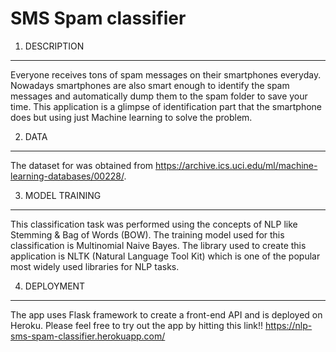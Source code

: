 # SMS Spam classifier

1. DESCRIPTION
--------------
Everyone receives tons of spam messages on their smartphones everyday. Nowadays smartphones are also smart enough to identify the spam messages and automatically dump them to the spam folder to save your time. This application is a glimpse of identification part that the smartphone does but using just Machine learning to solve the problem.


2. DATA
--------------
The dataset for was obtained from https://archive.ics.uci.edu/ml/machine-learning-databases/00228/.


3. MODEL TRAINING
--------------
This classification task was performed using the concepts of NLP like Stemming & Bag of Words (BOW).
The training model used for this classification is Multinomial Naive Bayes.
The library used to create this application is NLTK (Natural Language Tool Kit) which is one of the popular most widely used libraries for NLP tasks.


4. DEPLOYMENT
--------------
The app uses Flask framework to create a front-end API and is deployed on Heroku.
Please feel free to try out the app by hitting this link!! https://nlp-sms-spam-classifier.herokuapp.com/

